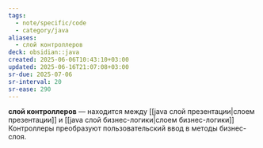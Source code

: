 ```yaml
---
tags:
  - note/specific/code
  - category/java
aliases:
  - слой контроллеров
deck: obsidian::java
created: 2025-06-06T10:43:10+03:00
updated: 2025-06-16T21:07:08+03:00
sr-due: 2025-07-06
sr-interval: 20
sr-ease: 290
---
```


**слой контроллеров**
—
находится между [[java слой презентации|слоем презентации]] и [[java слой бизнес-логики|слоем бизнес-логики]]
Контроллеры преобразуют пользовательский ввод в методы бизнес-слоя.
